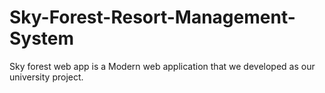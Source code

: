 # Sky-Forest-Resort-Management-System
Sky forest web app is a Modern web application that we developed as our university project. 
